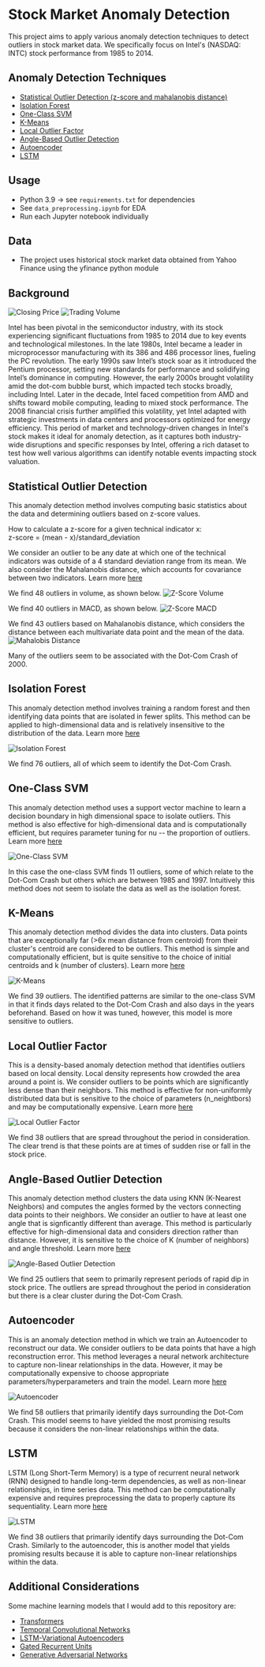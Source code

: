 # Stock Market Anomaly Detection

This project aims to apply various anomaly detection techniques to detect outliers in stock market data. We specifically focus on Intel's (NASDAQ: INTC) stock performance from 1985 to 2014. 

## Anomaly Detection Techniques
* [Statistical Outlier Detection (z-score and mahalanobis distance)](#statistical-outlier-detection)
* [Isolation Forest](#isolation-forest)
* [One-Class SVM](#one-class-svm)
* [K-Means](#k-means)
* [Local Outlier Factor](#local-outlier-factor)
* [Angle-Based Outlier Detection](#angle-based-outlier-detection)
* [Autoencoder](#autoencoder)
* [LSTM](#lstm)

## Usage
* Python 3.9 -> see `requirements.txt` for dependencies
* See `data_preprocessing.ipynb` for EDA
* Run each Jupyter notebook individually

## Data
* The project uses historical stock market data obtained from Yahoo Finance using the yfinance python module

## Background
![Closing Price](outputs/closing_price.png)
![Trading Volume](outputs/trading_volume.png)

Intel has been pivotal in the semiconductor industry, with its stock experiencing significant fluctuations from 1985 to 2014 due to key events and technological milestones. In the late 1980s, Intel became a leader in microprocessor manufacturing with its 386 and 486 processor lines, fueling the PC revolution. The early 1990s saw Intel’s stock soar as it introduced the Pentium processor, setting new standards for performance and solidifying Intel’s dominance in computing. However, the early 2000s brought volatility amid the dot-com bubble burst, which impacted tech stocks broadly, including Intel. Later in the decade, Intel faced competition from AMD and shifts toward mobile computing, leading to mixed stock performance. The 2008 financial crisis further amplified this volatility, yet Intel adapted with strategic investments in data centers and processors optimized for energy efficiency. This period of market and technology-driven changes in Intel's stock makes it ideal for anomaly detection, as it captures both industry-wide disruptions and specific responses by Intel, offering a rich dataset to test how well various algorithms can identify notable events impacting stock valuation.

## Statistical Outlier Detection
This anomaly detection method involves computing basic statistics about the data and determining outliers based on z-score values.

How to calculate a z-score for a given technical indicator x:\
z-score = (mean - x)/standard_deviation

We consider an outlier to be any date at which one of the technical indicators was outside of a 4 standard deviation range from its mean. We also consider the Mahalanobis distance, which accounts for covariance between two indicators. Learn more [here](https://www.machinelearningplus.com/statistics/mahalanobis-distance/)

We find 48 outliers in volume, as shown below.
![Z-Score Volume](outputs/z_score_volume.png)

We find 40 outliers in MACD, as shown below.
![Z-Score MACD](outputs/z_score_macd.png)

We find 43 outliers based on Mahalanobis distance, which considers the distance between each multivariate data point and the mean of the data.
![Mahalobis Distance](outputs/mahalanobis_distance.png)

Many of the outliers seem to be associated with the Dot-Com Crash of 2000.

## Isolation Forest
This anomaly detection method involves training a random forest and then identifying data points that are isolated in fewer splits. This method can be applied to high-dimensional data and is relatively insensitive to the distribution of the data. Learn more [here](https://www.geeksforgeeks.org/what-is-isolation-forest/)

![Isolation Forest](outputs/isolation_forest.png)

We find 76 outliers, all of which seem to identify the Dot-Com Crash.

## One-Class SVM
This anomaly detection method uses a support vector machine to learn a decision boundary in high dimensional space to isolate outliers. This method is also effective for high-dimensional data and is computationally efficient, but requires parameter tuning for nu -- the proportion of outliers. Learn more [here](https://www.geeksforgeeks.org/understanding-one-class-support-vector-machines/)

![One-Class SVM](outputs/one_class_svm.png)

In this case the one-class SVM finds 11 outliers, some of which relate to the Dot-Com Crash but others which are between 1985 and 1997. Intuitively this method does not seem to isolate the data as well as the isolation forest.

## K-Means
This anomaly detection method divides the data into clusters. Data points that are exceptionally far (>6x mean distance from centroid) from their cluster's centroid are considered to be outliers. This method is simple and computationally efficient, but is quite sensitive to the choice of initial centroids and k (number of clusters). Learn more [here](https://www.geeksforgeeks.org/k-means-clustering-introduction/)

![K-Means](outputs/kmeans.png)

We find 39 outliers. The identified patterns are similar to the one-class SVM in that it finds days related to the Dot-Com Crash and also days in the years beforehand. Based on how it was tuned, however, this model is more sensitive to outliers. 

## Local Outlier Factor
This is a density-based anomaly detection method that identifies outliers based on local density. Local density represents how crowded the area around a point is. We consider outliers to be points which are significantly less dense than their neighbors. This method is effective for non-uniformly distributed data but is sensitive to the choice of parameters (n_neightbors) and may be computationally expensive. Learn more [here](https://www.geeksforgeeks.org/local-outlier-factor/)

![Local Outlier Factor](outputs/local_outlier_factor.png)

We find 38 outliers that are spread throughout the period in consideration. The clear trend is that these points are at times of sudden rise or fall in the stock price.

## Angle-Based Outlier Detection
This anomaly detection method clusters the data using KNN (K-Nearest Neighbors) and computes the angles formed by the vectors connecting data points to their neighbors. We consider an outlier to have at least one angle that is signficantly different than average. This method is particularly effective for high-dimensional data and considers direction rather than distance. However, it is sensitive to the choice of K (number of neighbors) and angle threshold. Learn more [here](https://blog.paperspace.com/outlier-detection-with-abod/)

![Angle-Based Outlier Detection](outputs/angle_based.png)

We find 25 outliers that seem to primarily represent periods of rapid dip in stock price. The outliers are spread throughout the period in consideration but there is a clear cluster during the Dot-Com Crash.

## Autoencoder
This is an anomaly detection method in which we train an Autoencoder to reconstruct our data. We consider outliers to be data points that have a high reconstruction error. This method leverages a neural network architecture to capture non-linear relationships in the data. However, it may be computationally expensive to choose appropriate parameters/hyperparameters and train the model. Learn more [here](https://www.geeksforgeeks.org/auto-encoders/)

![Autoencoder](outputs/autoencoder.png)

We find 58 outliers that primarily identify days surrounding the Dot-Com Crash. This model seems to have yielded the most promising results because it considers the non-linear relationships within the data.

## LSTM
LSTM (Long Short-Term Memory) is a type of recurrent neural network (RNN) designed to handle long-term dependencies, as well as non-linear relationships, in time series data. This method can be computationally expensive and requires preprocessing the data to properly capture its sequentiality. Learn more [here](https://www.geeksforgeeks.org/deep-learning-introduction-to-long-short-term-memory/)

![LSTM](outputs/lstm.png)

We find 38 outliers that primarily identify days surrounding the Dot-Com Crash. Similarly to the autoencoder, this is another model that yields promising results because it is able to capture non-linear relationships within the data.

## Additional Considerations
Some machine learning models that I would add to this repository are:
* [Transformers](https://www.ibm.com/topics/transformer-model)
* [Temporal Convolutional Networks](https://unit8.com/resources/temporal-convolutional-networks-and-forecasting/)
* [LSTM-Variational Autoencoders](https://ieeexplore.ieee.org/document/9053558)
* [Gated Recurrent Units](https://www.geeksforgeeks.org/gated-recurrent-unit-networks/)
* [Generative Adversarial Networks](https://www.geeksforgeeks.org/generative-adversarial-network-gan/)